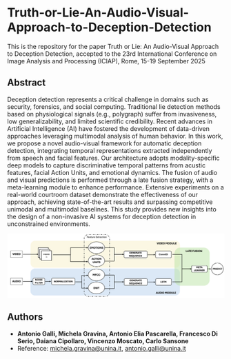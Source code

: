 # Truth-or-Lie-An-Audio-Visual-Approach-to-Deception-Detection
This is the repository for the paper Truth or Lie: An Audio-Visual Approach to Deception Detection, accepted to the 23rd International Conference on Image Analysis and Processing (ICIAP), Rome, 15-19 September 2025

## Abstract
Deception detection represents a critical challenge in domains such as security, forensics, and social computing. Traditional lie detection methods based on physiological signals (e.g., polygraph) suffer from invasiveness, low generalizability, and limited scientific credibility. Recent advances in Artificial Intelligence (AI) have fostered the development of data-driven approaches leveraging multimodal analysis of human behavior. In this work, we propose a novel audio-visual framework for automatic deception detection, integrating temporal representations extracted independently from speech and facial features. Our architecture adopts modality-specific deep models to capture discriminative temporal patterns from acustic features, facial Action Units, and emotional dynamics. The fusion of audio and visual predictions is performed through a late fusion strategy, with a meta-learning module to enhance performance. Extensive experiments on a real-world courtroom dataset demonstrate the effectiveness of our approach, achieving state-of-the-art results and surpassing competitive unimodal and multimodal baselines. This study provides new insights into the design of a non-invasive AI systems for deception detection in unconstrained environments.

![Alt text](https://github.com/MichiUnina/Truth-or-Lie-An-Audio-Visual-Approach-to-Deception-Detection/blob/main/img/Framework.png)

## Authors
* **Antonio Galli, Michela Gravina, Antonio Elia Pascarella, Francesco Di Serio, Daiana Cipollaro, Vincenzo Moscato, Carlo Sansone**
* Reference: michela.gravina@unina.it, antonio.galli@unina.it
